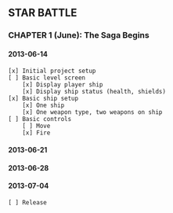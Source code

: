 ## STAR BATTLE

### CHAPTER 1 (June): The Saga Begins

#### 2013-06-14
    [x] Initial project setup
    [ ] Basic level screen
        [x] Display player ship
        [x] Display ship status (health, shields)
    [x] Basic ship setup
        [x] One ship
        [x] One weapon type, two weapons on ship
    [ ] Basic controls
        [ ] Move
        [x] Fire
    
#### 2013-06-21

#### 2013-06-28

#### 2013-07-04
    [ ] Release
